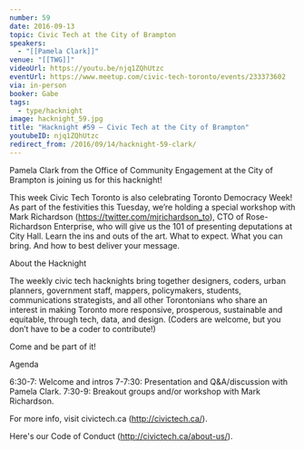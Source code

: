 ```yaml
---
number: 59
date: 2016-09-13
topic: Civic Tech at the City of Brampton
speakers:
  - "[[Pamela Clark]]"
venue: "[[TWG]]"
videoUrl: https://youtu.be/njq1ZQhUtzc
eventUrl: https://www.meetup.com/civic-tech-toronto/events/233373602
via: in-person
booker: Gabe
tags:
  - type/hacknight
image: hacknight_59.jpg
title: "Hacknight #59 – Civic Tech at the City of Brampton"
youtubeID: njq1ZQhUtzc
redirect_from: /2016/09/14/hacknight-59-clark/
---
```


Pamela Clark from the Office of Community Engagement at the City of Brampton is joining us for this hacknight!

This week Civic Tech Toronto is also celebrating Toronto Democracy Week! As part of the festivities this Tuesday, we’re holding a special workshop with Mark Richardson (https://twitter.com/mjrichardson_to), CTO of Rose-Richardson Enterprise, who will give us the 101 of presenting deputations at City Hall. Learn the ins and outs of the art. What to expect. What you can bring. And how to best deliver your message.

About the Hacknight

The weekly civic tech hacknights bring together designers, coders, urban planners, government staff, mappers, policymakers, students, communications strategists, and all other Torontonians who share an interest in making Toronto more responsive, prosperous, sustainable and equitable, through tech, data, and design. (Coders are welcome, but you don’t have to be a coder to contribute!)

Come and be part of it!

Agenda

6:30-7: Welcome and intros
7-7:30: Presentation and Q&A/discussion with Pamela Clark.
7:30-9: Breakout groups and/or workshop with Mark Richardson.

For more info, visit civictech.ca (http://civictech.ca/).

Here's our Code of Conduct (http://civictech.ca/about-us/).